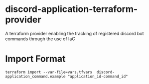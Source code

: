 # discord-application-terraform-provider
A terraform provider enabling the tracking of registered discord bot commands through the use of IaC

# Import Format
```shell
terraform import --var-file=vars.tfvars  discord-application_command.example "application_id-command_id"
```